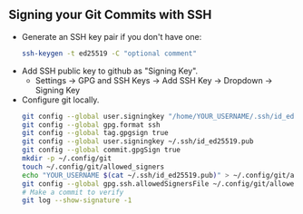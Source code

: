 
## Signing your Git Commits with SSH
* Generate an SSH key pair if you don't have one:
  ```bash
  ssh-keygen -t ed25519 -C "optional comment"
  ```
* Add SSH public key to github as "Signing Key".  
    * Settings -> GPG and SSH Keys -> Add SSH Key -> Dropdown -> Signing Key
* Configure git locally.
  ```bash
  git config --global user.signingkey "/home/YOUR_USERNAME/.ssh/id_ed25519"
  git config --global gpg.format ssh
  git config --global tag.gpgsign true
  git config --global user.signingkey ~/.ssh/id_ed25519.pub
  git config --global commit.gpgSign true
  mkdir -p ~/.config/git
  touch ~/.config/git/allowed_signers
  echo "YOUR_USERNAME $(cat ~/.ssh/id_ed25519.pub)" > ~/.config/git/allowed_signers
  git config --global gpg.ssh.allowedSignersFile ~/.config/git/allowed_signers
  # Make a commit to verify
  git log --show-signature -1
  ```

